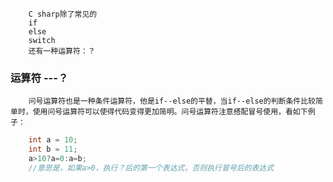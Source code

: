 		C sharp除了常见的
		if
		else
		switch
		还有一种运算符：？

### 运算符 ---？

		问号运算符也是一种条件运算符，他是if--else的平替，当if--else的判断条件比较简单时，使用问号运算符可以使得代码变得更加简明。问号运算符注意搭配冒号使用，看如下例子：

```C#
	int a = 10;
	int b = 11;
	a>10?a=0:a=b;
	//意思是，如果a>0，执行？后的第一个表达式，否则执行冒号后的表达式
```

